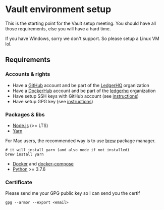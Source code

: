 # Vault environment setup

This is the starting point for the Vault setup meeting.
You should have all those requirements, else you will have a hard time.

If you have Windows, sorry we don't support. So please setup a Linux VM lol.

## Requirements

### Accounts & rights

- Have a [GitHub](https://github.com/) account and be part of the [LedgerHQ](https://github.com/LedgerHQ) organization
- Have a [DockerHub](https://hub.docker.com/) account and be part of the [ledgerhq](https://hub.docker.com/orgs/ledgerhq) organization
- Have setup SSH keys with GitHub account (see [instructions](https://help.github.com/en/enterprise/2.17/user/github/authenticating-to-github/connecting-to-github-with-ssh))
- Have setup GPG key (see [instructions](https://help.github.com/en/github/authenticating-to-github/generating-a-new-gpg-key))

### Packages & libs

- [Node.js](https://nodejs.org/en/) (>= LTS)
- [Yarn](https://yarnpkg.com/)

For Mac users, the recommended way is to use [brew](https://brew.sh/) package manager.

```
# it will install yarn (and also node if not installed)
brew install yarn
```

- [Docker](https://www.docker.com/) and [docker-compose](https://docs.docker.com/compose/install/)
- [Python](https://www.python.org/) >= 3.7.6

### Certificate

Please send me your GPG public key so I can send you the certif

```
gpg --armor --export <email>
```